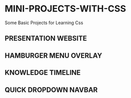 # MINI-PROJECTS-WITH-CSS
Some Basic Projects for Learning Css

## PRESENTATION WEBSITE

## HAMBURGER MENU OVERLAY

## KNOWLEDGE TIMELINE

## QUICK DROPDOWN NAVBAR
